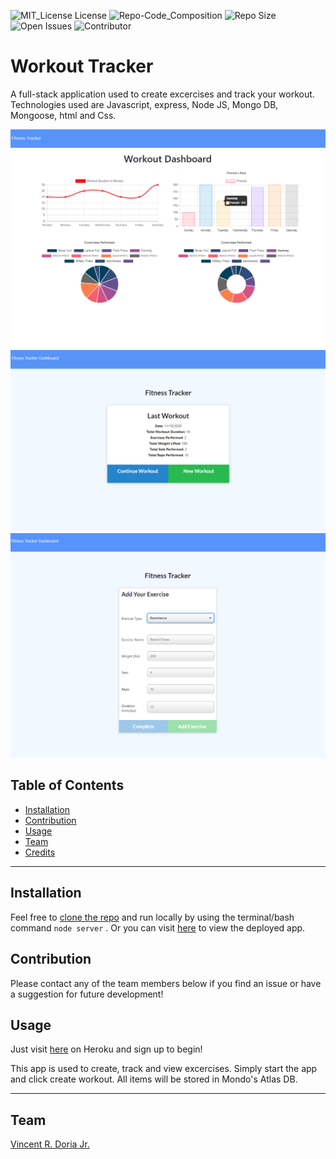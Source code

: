 
 ![MIT_License License](https://img.shields.io/badge/License-MIT_License-brightgreen)
 ![Repo-Code_Composition](https://img.shields.io/github/languages/top/Cenzo-cmd/workout-tracker) 
 ![Repo Size](https://img.shields.io/github/repo-size/Cenzo-cmd/workout-tracker)
 ![Open Issues](https://img.shields.io/github/issues/Cenzo-cmd/workout-tracker)
 ![Contributor](https://img.shields.io/github/contributors/cenzo-cmd/workout-tracker)  
 
 # Workout Tracker <br>
 
A full-stack application used to create excercises and track your workout.  Technologies used are Javascript, express, Node JS, Mongo DB, Mongoose, html and Css.  



<img src="public/assets/images/graph.png"><br>
<img src="public/assets/images/main.png"><br>
<img src="public/assets/images/addExercise.png"><br>

## Table of Contents

* [Installation](#Installation)  
* [Contribution](#Contribution)    
* [Usage](#Usage)  
* [Team](#Author)  
* [Credits](#Credits)  
  
 ---
 
 
## Installation

Feel free to [clone the repo](https://github.com/Cenzo-cmd/Workout-Tracker) and run locally by using the terminal/bash command `node server` .  Or you can visit [here](https://whispering-headland-88180.herokuapp.com/?id=5fb5eed23226a00017fe2d2f) to view the deployed app.

## Contribution

Please contact any of the team members below if you find an issue or have a suggestion for future development!


## Usage 

Just visit [here](https://whispering-headland-88180.herokuapp.com/?id=5fb5eed23226a00017fe2d2f) on Heroku and sign up to begin!  
  
This app is used to create, track and view excercises.  Simply start the app and click create workout.  All items will be stored in Mondo's Atlas DB.  

---

## Team
[Vincent R. Doria Jr.](https://github.com/Cenzo-cmd)  

